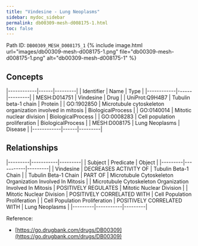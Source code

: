 ```yaml
---
title: "Vindesine - Lung Neoplasms"
sidebar: mydoc_sidebar
permalink: db00309-mesh-d008175-1.html
toc: false 
---
```



Path ID: `DB00309_MESH_D008175_1`
{% include image.html url="images/db00309-mesh-d008175-1.png" file="db00309-mesh-d008175-1.png" alt="db00309-mesh-d008175-1" %}

## Concepts

|------------|------|---------|
| Identifier | Name | Type    |
|------------|------|---------|
| MESH:D014751 | Vindesine | Drug |
| UniProt:Q9H4B7 | Tubulin beta-1 chain | Protein |
| GO:1902850 | Microtubule cytoskeleton organization involved in mitosis | BiologicalProcess |
| GO:0140014 | Mitotic nuclear division | BiologicalProcess |
| GO:0008283 | Cell population proliferation | BiologicalProcess |
| MESH:D008175 | Lung Neoplasms | Disease |
|------------|------|---------|

## Relationships

|---------|-----------|---------|
| Subject | Predicate | Object  |
|---------|-----------|---------|
| Vindesine | DECREASES ACTIVITY OF | Tubulin Beta-1 Chain |
| Tubulin Beta-1 Chain | PART OF | Microtubule Cytoskeleton Organization Involved In Mitosis |
| Microtubule Cytoskeleton Organization Involved In Mitosis | POSITIVELY REGULATES | Mitotic Nuclear Division |
| Mitotic Nuclear Division | POSITIVELY CORRELATED WITH | Cell Population Proliferation |
| Cell Population Proliferation | POSITIVELY CORRELATED WITH | Lung Neoplasms |
|---------|-----------|---------|

Reference: 
  - [https://go.drugbank.com/drugs/DB00309](https://go.drugbank.com/drugs/DB00309)
